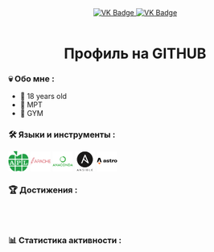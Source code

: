 <div id="badges" align ="center">
  <a href="https://vk.com/snikerskazaxctan">
    <img src = "https://img.shields.io/badge/VK-blue?style=for-the badge&logoColor=white" alt="VK Badge"/> 
  </a>

  <a href= "https://mail.google.com/mail/u/1/#inbox">
    <img src = "https://img.shields.io/badge/EMAIL-red?style=for-the-badge&logo=Gmail&logoColor-white" alt="VK Badge"/>
  </a>
</div>

<div id="viewprof" align="center" >
  <img src="https://komarev.com/ghpvc/?username=AntonSouljah&style-flat-square&color=blue" alt=""/>
</div> 

<div id="heythere" align="center">
<h1> Профиль на GITHUB </h1>
</div>


###  :skull: Обо мне :

- 💢 18 years old
- 🥇 MPT 
- 🐜 GYM

###  :hammer_and_wrench: Языки и инструменты :


<div>
  <img src="https://github.com/devicons/devicon/blob/master/icons/apl/apl-original.svg" width="40" height="40"/>
  <img src="https://github.com/devicons/devicon/blob/master/icons/apache/apache-line-wordmark.svg" width="40" height="40"/>
  <img src="https://github.com/devicons/devicon/blob/master/icons/anaconda/anaconda-original-wordmark.svg" width="40" height="40"/>
<img src="https://github.com/devicons/devicon/blob/master/icons/ansible/ansible-original-wordmark.svg" width="40" height="40"/>
<img src="https://github.com/devicons/devicon/blob/master/icons/astro/astro-original-wordmark.svg" width="40" height="40"/>
</div>

### :trophy: Достижения :

<div>
  <img src ="https://github-profile-trophy.vercel.app/?username=AntonSouljah" alt=""/>
</div
  ### :keyboard: Наиболее используемые языки :

<div>
  <img src="https://github-readme-stats.vercel.app/api/top-langs/?username=AntonSouljah" alt=""/>
</div>

### :bar_chart: Статистика активности :

<div>
  <img src ="https://github-readme-activity-graph.vercel.app/graph?username=AntonSouljah&theme=rogue" alt=""/>
</div>
